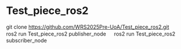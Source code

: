 # Test_piece_ros2
git clone https://github.com/WRS2025Pre-UoA/Test_piece_ros2.git  
ros2 run Test_piece_ros2 publisher_node  　
ros2 run Test_piece_ros2 subscriber_node  
